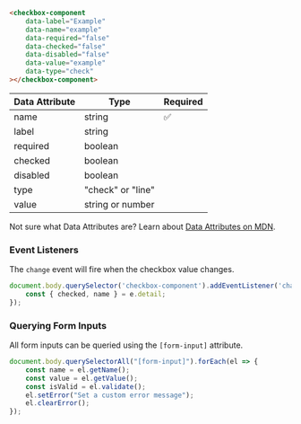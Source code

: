 ```html
<checkbox-component
    data-label="Example"
    data-name="example"
    data-required="false"
    data-checked="false"
    data-disabled="false"
    data-value="example"
    data-type="check"
></checkbox-component>
```

| Data Attribute | Type | Required |
| -------------- | ---- | -------- |
| name | string | ✅ |
| label | string | |
| required | boolean | |
| checked | boolean | |
| disabled | boolean | |
| type | "check" or "line" | |
| value | string or number | |

Not sure what Data Attributes are? Learn about [Data Attributes on MDN](https://developer.mozilla.org/en-US/docs/Web/HTML/Global_attributes/data-*).

### Event Listeners

The `change` event will fire when the checkbox value changes.

```typescript
document.body.querySelector('checkbox-component').addEventListener('change', (e) => {
    const { checked, name } = e.detail;
});
```

### Querying Form Inputs

All form inputs can be queried using the `[form-input]` attribute.

```typescript
document.body.querySelectorAll("[form-input]").forEach(el => {
    const name = el.getName();
    const value = el.getValue();
    const isValid = el.validate();
    el.setError("Set a custom error message");
    el.clearError();
});
```
